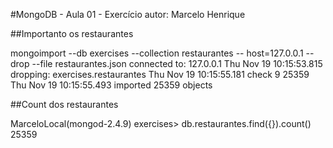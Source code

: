 #MongoDB - Aula 01 - Exercício
autor: Marcelo Henrique

##Importanto os restaurantes

mongoimport --db exercises  --collection restaurantes --	host=127.0.0.1 --drop --file restaurantes.json
connected to: 127.0.0.1
Thu Nov 19 10:15:53.815 dropping: exercises.restaurantes
Thu Nov 19 10:15:55.181 check 9 25359
Thu Nov 19 10:15:55.493 imported 25359 objects


##Count dos restaurantes

MarceloLocal(mongod-2.4.9) exercises> db.restaurantes.find({}).count()
25359
